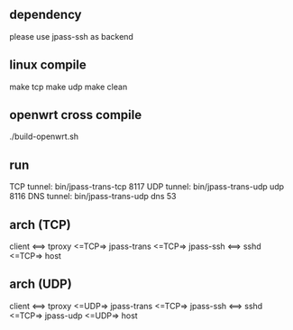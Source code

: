 ## dependency
please use jpass-ssh as backend

## linux compile
make tcp
make udp
make clean

## openwrt cross compile
./build-openwrt.sh 

## run
TCP tunnel: bin/jpass-trans-tcp 8117
UDP tunnel: bin/jpass-trans-udp udp 8116
DNS tunnel: bin/jpass-trans-udp dns 53

## arch (TCP)
client <==> tproxy <=TCP=> jpass-trans <=TCP=> jpass-ssh <==> sshd <=TCP=> host
 
## arch (UDP)
client <==> tproxy <=UDP=> jpass-trans <=TCP=> jpass-ssh <==> sshd <=TCP=> jpass-udp <=UDP=> host
